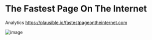 # The Fastest Page On The Internet


Analytics
https://plausible.io/fastestpageontheinternet.com

![image](https://user-images.githubusercontent.com/5406232/119608940-651db080-be14-11eb-928f-e1871f042179.png)
